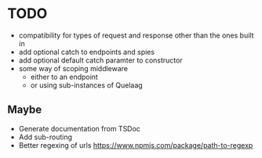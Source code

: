 TODO
====

* compatibility for types of request and response other than the ones built in
* add optional catch to endpoints and spies
* add optional default catch paramter to constructor
* some way of scoping middleware
    * either to an endpoint
    * or using sub-instances of Quelaag

Maybe
-----

* Generate documentation from TSDoc
* Add sub-routing
* Better regexing of urls https://www.npmjs.com/package/path-to-regexp
